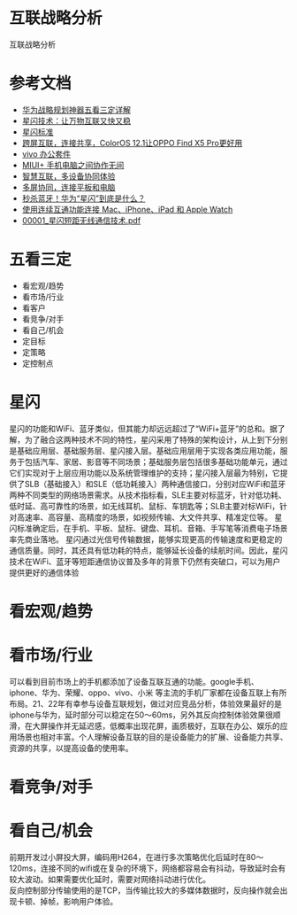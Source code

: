 # 互联战略分析

互联战略分析

# 参考文档

* [华为战略规划神器五看三定详解](https://zhuanlan.zhihu.com/p/486497112#:~:text=%E6%88%98%E7%95%A5%E5%88%B6%E5%AE%9A%E7%8E%AF%E8%8A%82%E7%9A%84%E5%8D%8E%E4%B8%BA%E5%85%AC%E5%8F%B8%E7%BB%8F%E8%BF%87%E5%88%86%E8%A7%A3%E4%BB%A5%E5%90%8E%EF%BC%8C%E4%BA%94%E7%9C%8B%E4%B8%89%E5%AE%9A%E7%9A%84%E6%A6%82%E6%8B%AC%E6%98%AF%EF%BC%9A%E7%9C%8B%E5%AE%8F%E8%A7%82%E3%80%81%E7%9C%8B%E8%B6%8B%E5%8A%BF%E3%80%81%E7%9C%8B%E5%B8%82%E5%9C%BA%E3%80%81%E7%9C%8B%E8%A1%8C%E4%B8%9A%E3%80%81%E7%9C%8B%E5%AE%A2%E6%88%B7%E3%80%81%E7%9C%8B%E7%AB%9E%E4%BA%89%E3%80%81%E7%9C%8B%E5%AF%B9%E6%89%8B%E3%80%81%E7%9C%8B%E8%87%AA%E5%B7%B1%E3%80%81%E7%9C%8B%E6%9C%BA%E4%BC%9A%E3%80%82,9%E7%9C%8B%E5%92%8C5%E7%9C%8B%E7%9A%84%E5%8C%BA%E5%88%AB%E6%98%AF%E5%A6%82%E6%9E%9C%E6%98%AF%E5%85%AC%E5%8F%B8%E9%AB%98%E5%B1%82%EF%BC%8C%E8%A6%81%E5%81%9A%E5%85%AC%E5%8F%B8%E6%88%98%E7%95%A5%EF%BC%8C%E7%9C%8B%E7%AC%AC%E4%B8%80%E5%88%97%E7%9C%8B%E5%AE%8F%E8%A7%82%E3%80%81%E7%9C%8B%E5%B8%82%E5%9C%BA%E3%80%81%E7%9C%8B%E5%AE%A2%E6%88%B7%E3%80%81%E7%9C%8B%E5%BF%83%E6%83%85%E3%80%81%E7%9C%8B%E8%87%AA%E5%B7%B1%E3%80%82)
* [星闪技术：让万物互联又快又稳](https://www.cet.com.cn/itpd/tx/3477580.shtml)
* [星闪标准](http://www.sparklink.org.cn/standard/)
* [跨屏互联，连接共享，ColorOS 12.1让OPPO Find X5 Pro更好用](https://zhuanlan.zhihu.com/p/521795113)
* [vivo 办公套件](https://liangzi.vivo.com/#/)
* [MIUI+ 手机电脑之间协作无间](https://plus.miui.com/)
* [智慧互联，多设备协同体验](https://www.hihonor.com/cn/support/content/zh-cn15836137/#:~:text=%E4%BD%BF%E7%94%A8%E6%99%BA%E6%85%A7%E4%BA%92%E8%81%94%EF%BC%8C%E8%BF%9E%E6%8E%A5%E6%9B%B4%E5%A4%9A%E8%AE%BE%E5%A4%87%201%20%E5%9C%A8%E6%89%8B%E6%9C%BA%E5%8F%8A%E5%BE%85%E8%BF%9E%E6%8E%A5%E8%AE%BE%E5%A4%87%E4%B8%8A%E7%99%BB%E5%BD%95%E7%9B%B8%E5%90%8C%E8%8D%A3%E8%80%80%E5%B8%90%E5%8F%B7%E3%80%82%202%20%E5%9C%A8%E6%89%8B%E6%9C%BA%E5%8F%8A%E5%BE%85%E8%BF%9E%E6%8E%A5%E8%AE%BE%E5%A4%87%E4%B8%8A%E5%BC%80%E5%90%AF%20WLAN%E3%80%81%E8%93%9D%E7%89%99%E3%80%82%203%20%E8%BF%9B%E5%85%A5,%E8%AE%BE%E7%BD%AE%20%3E%20%E6%99%BA%E6%85%A7%E4%BA%92%E8%81%94%20%EF%BC%88%E6%89%8B%E6%9C%BA%2F%E5%B9%B3%E6%9D%BF%2F%E6%99%BA%E6%85%A7%E5%B1%8F%EF%BC%89%E6%88%96%E8%BF%9B%E5%85%A5%20%E7%94%B5%E8%84%91%E7%AE%A1%E5%AE%B6%20%3E%20%E6%99%BA%E6%85%A7%E4%BA%92%E8%81%94%20%EF%BC%88%E7%AC%94%E8%AE%B0%E6%9C%AC%E7%94%B5%E8%84%91%EF%BC%89%EF%BC%8C%E5%90%8C%E6%84%8F%E7%94%A8%E6%88%B7%E5%8D%8F%E8%AE%AE%E5%B9%B6%E7%A1%AE%E4%BF%9D%E5%90%84%E9%A1%B9%E6%99%BA%E6%85%A7%E4%BA%92%E8%81%94%E6%9C%8D%E5%8A%A1%E5%9D%87%E5%B7%B2%E5%BC%80%E5%90%AF%E3%80%82)
* [多屏协同，连接平板和电脑](https://consumer.huawei.com/cn/support/content/zh-cn15905323/)
* [秒杀蓝牙！华为“星闪”到底是什么？](https://zhuanlan.zhihu.com/p/649566127)
* [使用连续互通功能连接 Mac、iPhone、iPad 和 Apple Watch](https://support.apple.com/zh-cn/102418)
* [00001_星闪短距无线通信技术.pdf](refers/00001_星闪短距无线通信技术.pdf)

# 五看三定

* 看宏观/趋势
* 看市场/行业
* 看客户
* 看竞争/对手
* 看自己/机会
* 定目标
* 定策略
* 定控制点

# 星闪

星闪的功能和WiFi、蓝牙类似，但其能力却远远超过了“WiFi+蓝牙”的总和。据了解，为了融合这两种技术不同的特性，星闪采用了特殊的架构设计，从上到下分别是基础应用层、基础服务层、星闪接入层。基础应用层用于实现各类应用功能，服务于包括汽车、家居、影音等不同场景；基础服务层包括很多基础功能单元，通过它们实现对于上层应用功能以及系统管理维护的支持；星闪接入层最为特别，它提供了SLB（基础接入）和SLE（低功耗接入）两种通信接口，分别对应WiFi和蓝牙两种不同类型的网络场景需求。从技术指标看，SLE主要对标蓝牙，针对低功耗、低时延、高可靠性的场景，如无线耳机、鼠标、车钥匙等；SLB主要对标WiFi，针对高速率、高容量、高精度的场景，如视频传输、大文件共享、精准定位等。
星闪标准确定后，在手机、平板、鼠标、键盘、耳机、音箱、手写笔等消费电子场景率先商业落地。
星闪通过光信号传输数据，能够实现更高的传输速度和更稳定的通信质量。同时，其还具有低功耗的特点，能够延长设备的续航时间。因此，星闪技术在WiFi、蓝牙等短距通信协议普及多年的背景下仍然有突破口，可以为用户提供更好的通信体验


# 看宏观/趋势



# 看市场/行业
可以看到目前市场上的手机都添加了设备互联互通的功能。google手机、iphone、华为、荣耀、oppo、vivo、小米 等主流的手机厂家都在设备互联上有所布局。21、22年有幸参与设备互联规划，做过对应竞品分析，体验效果最好的是iphone与华为，延时部分可以稳定在50～60ms，另外其反向控制体验效果很顺滑，在大屏操作并无延迟感，低概率出现花屏，画质极好，互联在办公、娱乐的应用场景也相对丰富。个人理解设备互联的目的是设备能力的扩展、设备能力共享、资源的共享，以提高设备的使用率。


# 看竞争/对手



# 看自己/机会
前期开发过小屏投大屏，编码用H264，在进行多次策略优化后延时在80～120ms，连接不同的wifi或在复杂的环境下，网络都容易会有抖动，导致延时会有较大波动。如果需要优化延时，需要对网络抖动进行优化。  
反向控制部分传输使用的是TCP，当传输比较大的多媒体数据时，反向操作就会出现卡顿、掉帧，影响用户体验。